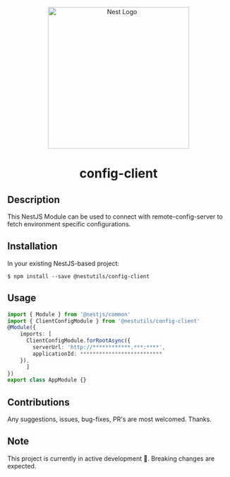 <p align="center">
  <a href="http://nestjs.com/" target="blank"><img src="https://nestjs.com/img/logo_text.svg" width="320" alt="Nest Logo" /></a>
</p>

<h1 align="center">config-client</h1>


## Description
This NestJS Module can be used to connect with remote-config-server to fetch environment specific configurations.

## Installation
In your existing NestJS-based project:
```
$ npm install --save @nestutils/config-client
```

## Usage
```typescript
import { Module } from '@nestjs/common'
import { ClientConfigModule } from '@nestutils/config-client'
@Module({
    imports: [
      ClientConfigModule.forRootAsync({
        serverUrl: 'http://************.***:****',
        applicationId: **************************
    }),
      ]
})
export class AppModule {}
```

## Contributions
Any suggestions, issues, bug-fixes, PR's are most welcomed. Thanks.

## Note
This project is currently in active development 🚧. Breaking changes are expected.